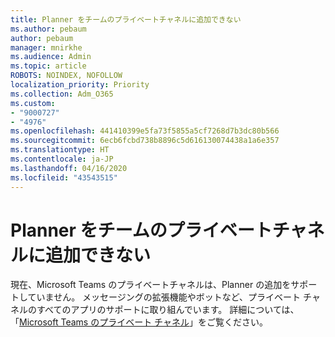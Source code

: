 ```yaml
---
title: Planner をチームのプライベートチャネルに追加できない
ms.author: pebaum
author: pebaum
manager: mnirkhe
ms.audience: Admin
ms.topic: article
ROBOTS: NOINDEX, NOFOLLOW
localization_priority: Priority
ms.collection: Adm_O365
ms.custom:
- "9000727"
- "4976"
ms.openlocfilehash: 441410399e5fa73f5855a5cf7268d7b3dc80b566
ms.sourcegitcommit: 6ecb6fcbd738b8896c5d616130074438a1a6e357
ms.translationtype: HT
ms.contentlocale: ja-JP
ms.lasthandoff: 04/16/2020
ms.locfileid: "43543515"
---
```

# <a name="unable-to-add-planner-to-a-teams-private-channel"></a>Planner をチームのプライベートチャネルに追加できない

現在、Microsoft Teams のプライベートチャネルは、Planner の追加をサポートしていません。  メッセージングの拡張機能やボットなど、プライベート チャネルのすべてのアプリのサポートに取り組んでいます。 詳細については、「[Microsoft Teams のプライベート チャネル](https://docs.microsoft.com/microsoftteams/private-channels#what-you-need-to-know-about-private-channels)」をご覧ください。
